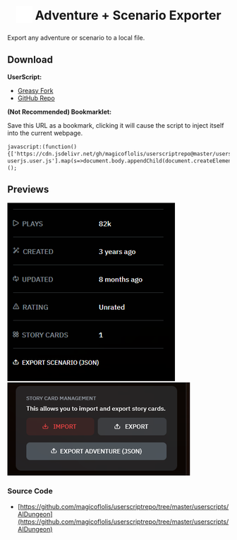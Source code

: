 <h1 align="center">
<sub>
<img src="https://raw.githubusercontent.com/magicoflolis/userscriptrepo/refs/heads/master/userscripts/AIDungeon/src/img/favicon.png" height="38" width="38">
</sub>
Adventure + Scenario Exporter
</h1>

Export any adventure or scenario to a local file.

## **Download**

**UserScript:**

* [Greasy Fork](https://greasyfork.org/scripts/528397)
* [GitHub Repo](https://github.com/magicoflolis/userscriptrepo/tree/master/userscripts/AIDungeon/dist/main-userjs.js?raw=1)

**(Not Recommended) Bookmarklet:**

Save this URL as a bookmark, clicking it will cause the script to inject itself into the current webpage.

```JS
javascript:(function(){['https://cdn.jsdelivr.net/gh/magicoflolis/userscriptrepo@master/userscripts/AIDungeon/dist/main-userjs.user.js'].map(s=>document.body.appendChild(document.createElement('script')).src=s)})();
```

## Previews

<p>
  <img src="https://raw.githubusercontent.com/magicoflolis/userscriptrepo/refs/heads/master/userscripts/AIDungeon/assets/preview-a.png">
  <img src="https://raw.githubusercontent.com/magicoflolis/userscriptrepo/refs/heads/master/userscripts/AIDungeon/assets/preview-b.png">
</p>

### Source Code

* [https://github.com/magicoflolis/userscriptrepo/tree/master/userscripts/AIDungeon](https://github.com/magicoflolis/userscriptrepo/tree/master/userscripts/AIDungeon)
